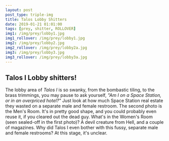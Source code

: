 ```yaml
---
layout: post
post_type: triple-img
title: Talos Lobby Shitters
date: 2019-01-21 01:01:00
tags: [prey, shitter, ROLLOVER]
img1: /img/prey/lobby1.jpg
img1_rollover: /img/prey/lobby1.jpg
img2: /img/prey/lobby2.jpg
img2_rollover: /img/prey/lobby2a.jpg
img3: /img/prey/lobby3.jpg
img3_rollover: /img/prey/lobby3a.jpg
---
```

## Talos I Lobby shitters!

The lobby area of *Talos I* is so swanky, from the bombastic tiling, to the brass trimmings, you may pause to ask yourself, *"Am I on a Space Station, or in an overpriced hotel?"* Just look at how much Space Station real estate they wasted on a separate male and female restroom. The second photo is the Men's Room. It's in pretty good shape, and you could probably even reuse it, if you cleared out the dead guy. What's in the Women's Room (seen sealed-off in the first photo)? A devil creature from Hell, and a couple of magazines. Why did Talos I even bother with this fussy, separate male and female restrooms? At this stage, it's unclear.
